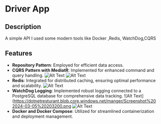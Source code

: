 # Driver App

## Description

A simple API I used some modern tools like Docker ,Redis, WatchDog,CQRS
## Features

- **Repository Pattern**: Employed for efficient data access.
- **CQRS Pattern with MediatR**: Implemented for enhanced command and query handling.
  ![Alt Text](https://dotnetresturant.blob.core.windows.net/manger/Screenshot%202024-03-05%20202903.png) ![Alt Text](https://dotnetresturant.blob.core.windows.net/manger/Screenshot%202024-03-05%20203000.png)
- **Redis**: Integrated for distributed caching, ensuring optimal performance and scalability.
   ![Alt Text](https://dotnetresturant.blob.core.windows.net/manger/Screenshot%202024-03-05%20203059.png)
- **WatchDog Logging**: Implemented robust logging connected to a PostgreSQL database for comprehensive data tracking.
  ![Alt Text](https://dotnetresturant.blob.core.windows.net/manger/Screenshot%202024-03-05%20203200.png ![Alt Text](https://dotnetresturant.blob.core.windows.net/manger/Screenshot%202024-03-05%20203216.png)
- **Docker and Docker Compose**: Utilized for streamlined containerization and deployment management.
